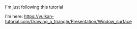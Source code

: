 I'm just following this tutorial

i'm here: https://vulkan-tutorial.com/Drawing_a_triangle/Presentation/Window_surface